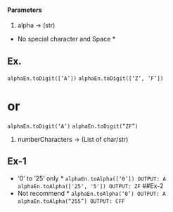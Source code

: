 #### Parameters
1. alpha -> (str)
* No special character and Space *
## Ex.
``` alphaEn.toDigit([‘A’]) ```
``` alphaEn.toDigit([‘Z’, ’F’]) ```
# or
``` alphaEn.toDigit(‘A’) ```
``` alphaEn.toDigit(“ZF”) ```

1. numberCharacters -> (List of char/str)
## Ex-1
* ‘0’ to ’25’ only *
``` alphaEn.toAlpha([‘0’]) OUTPUT: A ```
``` alphaEn.toAlpha(['25', '5']) OUTPUT: ZF ```
##Ex-2
* Not recommend *
``` alphaEn.toAlpha(‘0’) OUTPUT: A ```
``` alphaEn.toAlpha(“255”) OUTPUT: CFF ```

